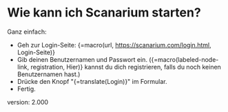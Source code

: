 # Wie kann ich Scanarium starten?

Ganz einfach:

* Geh zur Login-Seite: {=macro(url, https://scanarium.com/login.html, Login-Seite)}
* Gib deinen Benutzernamen und Passwort ein.
    ({=macro(labeled-node-link, registration, Hier)} kannst du dich registrieren, falls du noch keinen Benutzernamen hast.)
* Drücke den Knopf "{=translate(Login)}" im Formular.
* Fertig.

version: 2.000
